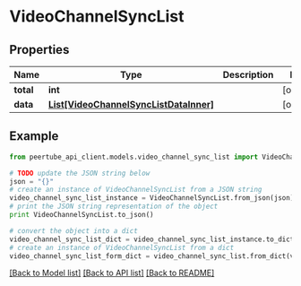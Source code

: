 # VideoChannelSyncList


## Properties
Name | Type | Description | Notes
------------ | ------------- | ------------- | -------------
**total** | **int** |  | [optional] 
**data** | [**List[VideoChannelSyncListDataInner]**](VideoChannelSyncListDataInner.md) |  | [optional] 

## Example

```python
from peertube_api_client.models.video_channel_sync_list import VideoChannelSyncList

# TODO update the JSON string below
json = "{}"
# create an instance of VideoChannelSyncList from a JSON string
video_channel_sync_list_instance = VideoChannelSyncList.from_json(json)
# print the JSON string representation of the object
print VideoChannelSyncList.to_json()

# convert the object into a dict
video_channel_sync_list_dict = video_channel_sync_list_instance.to_dict()
# create an instance of VideoChannelSyncList from a dict
video_channel_sync_list_form_dict = video_channel_sync_list.from_dict(video_channel_sync_list_dict)
```
[[Back to Model list]](../README.md#documentation-for-models) [[Back to API list]](../README.md#documentation-for-api-endpoints) [[Back to README]](../README.md)


